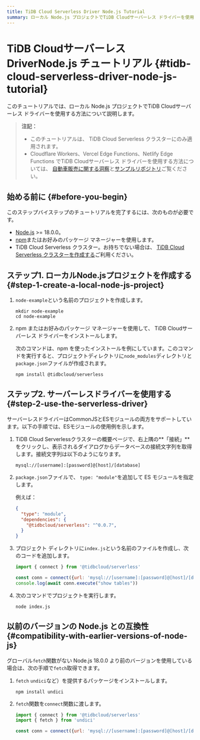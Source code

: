 ```yaml
---
title: TiDB Cloud Serverless Driver Node.js Tutorial
summary: ローカル Node.js プロジェクトでTiDB Cloudサーバーレス ドライバーを使用する方法を学びます。
---
```


# TiDB CloudサーバーレスDriverNode.js チュートリアル {#tidb-cloud-serverless-driver-node-js-tutorial}

このチュートリアルでは、ローカル Node.js プロジェクトでTiDB Cloudサーバーレス ドライバーを使用する方法について説明します。

> **注記：**
>
> -   このチュートリアルは、 TiDB Cloud Serverless クラスターにのみ適用されます。
> -   Cloudflare Workers、Vercel Edge Functions、Netlify Edge Functions でTiDB Cloudサーバーレス ドライバーを使用する方法については、 [自動車販売に関する洞察](https://car-sales-insight.vercel.app/)と[サンプルリポジトリ](https://github.com/tidbcloud/car-sales-insight)ご覧ください。

## 始める前に {#before-you-begin}

このステップバイステップのチュートリアルを完了するには、次のものが必要です。

-   [Node.js](https://nodejs.org/en) &gt;= 18.0.0。
-   [npm](https://docs.npmjs.com/downloading-and-installing-node-js-and-npm)またはお好みのパッケージ マネージャーを使用します。
-   TiDB Cloud Serverless クラスター。お持ちでない場合は、 [TiDB Cloud Serverless クラスターを作成する](/develop/dev-guide-build-cluster-in-cloud.md)ご利用ください。

## ステップ1. ローカルNode.jsプロジェクトを作成する {#step-1-create-a-local-node-js-project}

1.  `node-example`という名前のプロジェクトを作成します。

    ```shell
    mkdir node-example
    cd node-example
    ```

2.  npm またはお好みのパッケージ マネージャーを使用して、 TiDB Cloudサーバーレス ドライバーをインストールします。

    次のコマンドは、npm を使ったインストールを例にしています。このコマンドを実行すると、プロジェクトディレクトリに`node_modules`ディレクトリと`package.json`ファイルが作成されます。

        npm install @tidbcloud/serverless

## ステップ2. サーバーレスドライバーを使用する {#step-2-use-the-serverless-driver}

サーバーレスドライバーはCommonJSとESモジュールの両方をサポートしています。以下の手順では、ESモジュールの使用例を示します。

1.  TiDB Cloud Serverlessクラスターの概要ページで、右上隅の**「接続」**をクリックし、表示されるダイアログからデータベースの接続文字列を取得します。接続文字列は以下のようになります。

        mysql://[username]:[password]@[host]/[database]

2.  `package.json`ファイルで、 `type: "module"`を追加して ES モジュールを指定します。

    例えば：

    ```json
    {
      "type": "module",
      "dependencies": {
        "@tidbcloud/serverless": "^0.0.7",
      }
    }
    ```

3.  プロジェクト ディレクトリに`index.js`という名前のファイルを作成し、次のコードを追加します。

    ```js
    import { connect } from '@tidbcloud/serverless'

    const conn = connect({url: 'mysql://[username]:[password]@[host]/[database]'}) // replace with your TiDB Cloud Serverless cluster information
    console.log(await conn.execute("show tables"))
    ```

4.  次のコマンドでプロジェクトを実行します。

        node index.js

## 以前のバージョンの Node.js との互換性 {#compatibility-with-earlier-versions-of-node-js}

グローバル`fetch`関数がない Node.js 18.0.0 より前のバージョンを使用している場合は、次の手順で`fetch`取得できます。

1.  `fetch` `undici`など）を提供するパッケージをインストールします。

        npm install undici

2.  `fetch`関数を`connect`関数に渡します。

    ```js
    import { connect } from '@tidbcloud/serverless'
    import { fetch } from 'undici'

    const conn = connect({url: 'mysql://[username]:[password]@[host]/[database]',fetch})
    ```
